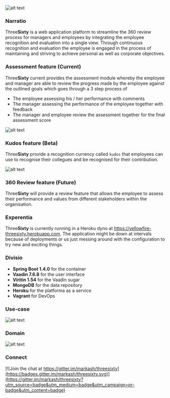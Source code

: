 ![alt text](https://raw.githubusercontent.com/markash/threesixty/master/src/main/resources/static/logo.png "ThreeSixty")

### Narratio

Three**Sixty** is a web application platform to streamline the 360 review process for managers and employees by integrating the employee recognition and evaluation into a single view. Through continuous recognition and evaluation the employee is engaged in the process of maintaining and striving to achieve personal as well as corporate objectives.

### Assessment feature (Current)

Three**Sixty** current provides the assessment module whereby the employee and manager are able to review the progress made by the employee against the outlined goals which goes through a 3 step process of
* The employee assessing his / her performance with comments
* The manager assessing the performance of the employee together with feedback 
* The manager and employee review the assessment together for the final assessment score

![alt text](http://res.cloudinary.com/yellowfire/image/upload/v1456549916/Assessment%20screen.png "Assessment screen")

### Kudos feature (Beta)

Three**Sixty** provide a recognition currency called `kudos` that employees can use to recognise their collegues and be recognised for their contribution.

![alt text](http://res.cloudinary.com/yellowfire/image/upload/v1470250775/Kudos%20screen.png "Kudos screen")

### 360 Review feature (Future)

Three**Sixty** will provide a review feature that allows the employee to assess their performance and values from different stakeholders within the organisation.

### Experentia

Three**Sixty** is currently running in a Heroku dyno at https://yellowfire-threesixty.herokuapp.com. The application might be down at intervals because of deployments or us just messing around with the configuration to try new and exciting things.

### Divisio

* **Spring Boot 1.4.0** for the container
* **Vaadin 7.6.8** for the user interface
* **Viritin 1.54** for the Vaadin sugar
* **MongoDB** for the data repository
* **Heroku** for the platforma as a service
* **Vagrant** for DevOps

### Use-case
![alt text](http://res.cloudinary.com/yellowfire/image/upload/v1459657700/threesixty-use-case.png "High-level Use-case")


### Domain
![alt text](http://res.cloudinary.com/yellowfire/image/upload/v1459657699/threesixty-conceptual-domain.png "Conceptual Domain")

### Connect 
[![Join the chat at https://gitter.im/markash/threesixty](https://badges.gitter.im/markash/threesixty.svg)](https://gitter.im/markash/threesixty?utm_source=badge&utm_medium=badge&utm_campaign=pr-badge&utm_content=badge)

